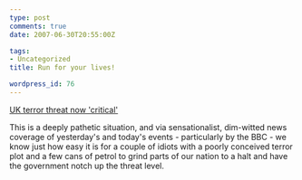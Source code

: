 ```yaml
---
type: post
comments: true
date: 2007-06-30T20:55:00Z

tags:
- Uncategorized
title: Run for your lives!

wordpress_id: 76
---
```


[UK terror threat now 'critical'](http://news.bbc.co.uk/1/hi/uk/6257606.stm)



This is a deeply pathetic situation, and via sensationalist, dim-witted news coverage of yesterday's and today's events - particularly by the BBC - we know just how easy it is for a couple of idiots with a poorly conceived terror plot and a few cans of petrol to grind parts of our nation to a halt and have the government notch up the threat level.

